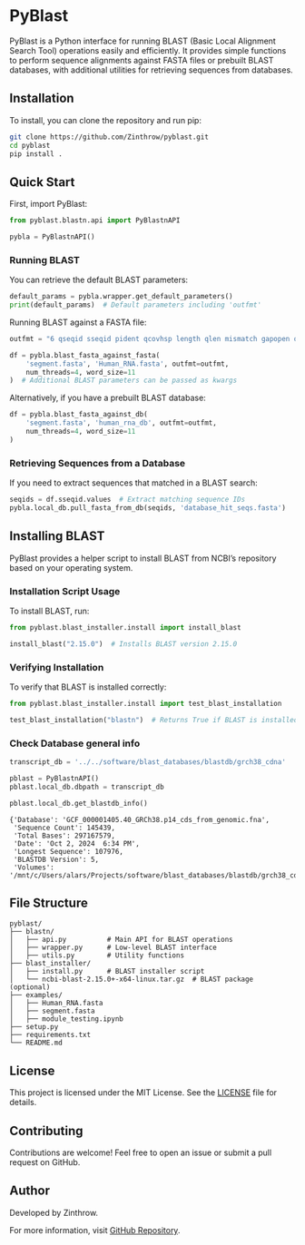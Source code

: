 
# PyBlast

PyBlast is a Python interface for running BLAST (Basic Local Alignment Search Tool) operations easily and efficiently. It provides simple functions to perform sequence alignments against FASTA files or prebuilt BLAST databases, with additional utilities for retrieving sequences from databases.

## Installation



To install, you can clone the repository and run pip:

```sh
git clone https://github.com/Zinthrow/pyblast.git
cd pyblast
pip install .
```

## Quick Start

First, import PyBlast:

```python
from pyblast.blastn.api import PyBlastnAPI

pybla = PyBlastnAPI()
```

### Running BLAST

You can retrieve the default BLAST parameters:

```python
default_params = pybla.wrapper.get_default_parameters()
print(default_params)  # Default parameters including 'outfmt'
```

Running BLAST against a FASTA file:

```python
outfmt = "6 qseqid sseqid pident qcovhsp length qlen mismatch gapopen qstart qend sstart send evalue bitscore"

df = pybla.blast_fasta_against_fasta(
    'segment.fasta', 'Human_RNA.fasta', outfmt=outfmt,
    num_threads=4, word_size=11
)  # Additional BLAST parameters can be passed as kwargs
```

Alternatively, if you have a prebuilt BLAST database:

```python
df = pybla.blast_fasta_against_db(
    'segment.fasta', 'human_rna_db', outfmt=outfmt,
    num_threads=4, word_size=11
)
```

### Retrieving Sequences from a Database

If you need to extract sequences that matched in a BLAST search:

```python
seqids = df.sseqid.values  # Extract matching sequence IDs
pybla.local_db.pull_fasta_from_db(seqids, 'database_hit_seqs.fasta')
```

## Installing BLAST

PyBlast provides a helper script to install BLAST from NCBI’s repository based on your operating system.

### Installation Script Usage

To install BLAST, run:

```python
from pyblast.blast_installer.install import install_blast

install_blast("2.15.0")  # Installs BLAST version 2.15.0
```

### Verifying Installation

To verify that BLAST is installed correctly:

```python
from pyblast.blast_installer.install import test_blast_installation

test_blast_installation("blastn")  # Returns True if BLAST is installed
```

### Check Database general info

```python
transcript_db = '../../software/blast_databases/blastdb/grch38_cdna'

pblast = PyBlastnAPI()
pblast.local_db.dbpath = transcript_db

pblast.local_db.get_blastdb_info()
```
```
{'Database': 'GCF_000001405.40_GRCh38.p14_cds_from_genomic.fna',
 'Sequence Count': 145439,
 'Total Bases': 297167579,
 'Date': 'Oct 2, 2024  6:34 PM',
 'Longest Sequence': 107976,
 'BLASTDB Version': 5,
 'Volumes': '/mnt/c/Users/alars/Projects/software/blast_databases/blastdb/grch38_cdna'}
```

## File Structure

```
pyblast/
├── blastn/
│   ├── api.py          # Main API for BLAST operations
│   ├── wrapper.py      # Low-level BLAST interface
│   ├── utils.py        # Utility functions
├── blast_installer/
│   ├── install.py      # BLAST installer script
│   └── ncbi-blast-2.15.0+-x64-linux.tar.gz  # BLAST package (optional)
├── examples/
│   ├── Human_RNA.fasta
│   ├── segment.fasta
│   ├── module_testing.ipynb
├── setup.py
├── requirements.txt
└── README.md
```

## License

This project is licensed under the MIT License. See the [LICENSE](LICENSE) file for details.

## Contributing

Contributions are welcome! Feel free to open an issue or submit a pull request on GitHub.

## Author

Developed by Zinthrow.

For more information, visit [GitHub Repository](https://github.com/Zinthrow/pyblast).

